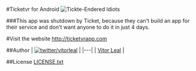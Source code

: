 #Ticketvr for Android ![Tickte-Endered Idiots](http://img.shields.io/badge/ticket/endered-idiots-red.svg)

###This app was shutdown by Ticket, because they can't build an app for their service and don't want anyone to do it in just 4 days.


#Visit the website
http://ticketvrapp.com

##Author
| [![twitter/vitorleal](http://gravatar.com/avatar/e133221d7fbc0dee159dca127d2f6f00?s=80)](http://twitter.com/vitorleal "Follow @vitorleal on Twitter") |
|---|
| [Vitor Leal](http://vitorleal.com) |

##License
[LICENSE.txt](https://github.com/vitorleal/ticketvr-android/blob/master/LICENSE.txt)
